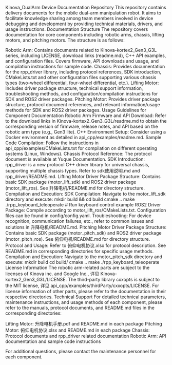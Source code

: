 Kinova_DualArm Device Documentation Repository
This repository contains delivery documents for the mobile dual-arm manipulation robot. It aims to facilitate knowledge sharing among team members involved in device debugging and development by providing technical materials, drivers, and usage instructions.
Documentation Structure
The repository covers documentation for core components including robotic arms, chassis, lifting motors, and pitching motors. The structure is as follows:

Robotic Arm: Contains documents related to Kinova-kortex2_Gen3_G3L series, including LICENSE, download links (readme.md), C++ API examples, and configuration files. Covers firmware, API downloads and usage, and compilation instructions for sample code.
Chassis: Provides documentation for the rpp_driver library, including protocol references, SDK introduction, CMakeLists.txt and other configuration files supporting various chassis types (two-wheel differential, four-wheel differential, etc.).
Lifting Motor: Includes driver package structure, technical support information, troubleshooting methods, and configuration/compilation instructions for SDK and ROS2 driver packages.
Pitching Motor: Provides driver package structure, protocol document references, and relevant information/usage methods for SDK and ROS2 driver packages.
Usage Guidelines for Component Documentation
Robotic Arm
Firmware and API Download: Refer to the download links in Kinova-kortex2_Gen3_G3L/readme.md to obtain the corresponding version of firmware, release notes, and API based on the robotic arm type (e.g., Gen3 lite).
C++ Environment Setup: Consider using a Docker environment as detailed in api_cpp/examples/readme.md.
Sample Code Compilation: Follow the instructions in api_cpp/examples/CMakeLists.txt for compilation on different operating systems (Linux, Windows).
Chassis
Protocol Reference: The protocol document is available at Yuque Documentation.
SDK Introduction: rpp_driver is a new protocol C++ driver library for universal chassis, supporting multiple chassis types. Refer to sdk使用说明.md and rpp_driver/README.md.
Lifting Motor
Driver Package Structure: Contains basic SDK package (motor_lift_sdk) and ROS2 driver package (motor_lift_ros). See 升降电机/README.md for directory structure.
Compilation and Execution:
SDK Compilation: Navigate to the motor_lift_sdk directory and execute:
mkdir build && cd build
cmake ..
make
./rpp_keyboard_teleoperate  # Run keyboard control example
ROS2 Driver Package: Compile according to motor_lift_ros/CMakeLists.txt. Configuration files can be found in config/config.yaml.
Troubleshooting: For device recognition, communication failures, etc., refer to common issues and solutions in 升降电机/README.md.
Pitching Motor
Driver Package Structure: Contains basic SDK package (motor_pitch_sdk) and ROS2 driver package (motor_pitch_ros). See 俯仰电机/README.md for directory structure.
Protocol and Usage: Refer to 俯仰电机协议.xlsx for protocol description. See README.md in corresponding directories for specific usage methods.
Compilation and Execution: Navigate to the motor_pitch_sdk directory and execute:
mkdir build
cd build/
cmake ..
make
./rpp_keyboard_teleoperate
License Information
The robotic arm-related parts are subject to the licenses of Kinova inc. and Google Inc., 详见 Kinova-kortex2_Gen3_G3L/LICENSE.
The third-party library cxxopts is subject to the MIT license, 详见 api_cpp/examples/thirdParty/cxxopts/LICENSE.
For license information of other parts, please refer to the documentation in their respective directories.
Technical Support
For detailed technical parameters, maintenance instructions, and usage methods of each component, please refer to the manuals, protocol documents, and README.md files in the corresponding directories:

Lifting Motor: 升降电机手册.pdf and README.md in each package
Pitching Motor: 俯仰电机协议.xlsx and README.md in each package
Chassis: Protocol documents and rpp_driver related documentation
Robotic Arm: API documentation and sample code instructions

For additional questions, please contact the maintenance personnel for each component.
